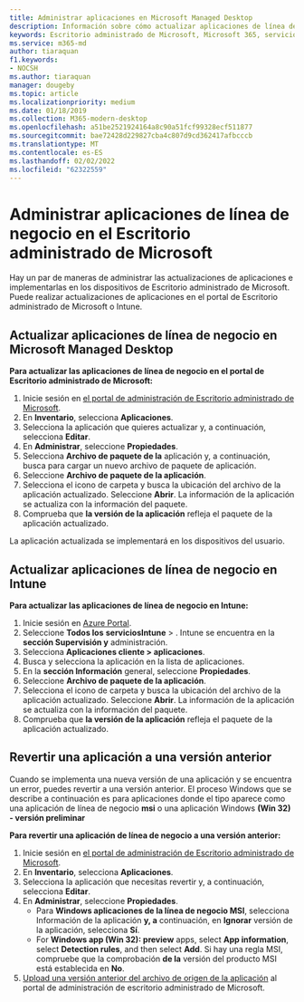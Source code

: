 ```yaml
---
title: Administrar aplicaciones en Microsoft Managed Desktop
description: Información sobre cómo actualizar aplicaciones de línea de negocio que se implementan en dispositivos de Escritorio administrado de Microsoft
keywords: Escritorio administrado de Microsoft, Microsoft 365, servicio, documentación
ms.service: m365-md
author: tiaraquan
f1.keywords:
- NOCSH
ms.author: tiaraquan
manager: dougeby
ms.topic: article
ms.localizationpriority: medium
ms.date: 01/18/2019
ms.collection: M365-modern-desktop
ms.openlocfilehash: a51be2521924164a8c90a51fcf99328ecf511877
ms.sourcegitcommit: bae72428d229827cba4c807d9cd362417afbcccb
ms.translationtype: MT
ms.contentlocale: es-ES
ms.lasthandoff: 02/02/2022
ms.locfileid: "62322559"
---
```

# <a name="manage-line-of-business-apps-in-microsoft-managed-desktop"></a>Administrar aplicaciones de línea de negocio en el Escritorio administrado de Microsoft

<!--Application management -->

Hay un par de maneras de administrar las actualizaciones de aplicaciones e implementarlas en los dispositivos de Escritorio administrado de Microsoft. Puede realizar actualizaciones de aplicaciones en el portal de Escritorio administrado de Microsoft o Intune.

<span id="update-app-mmd" />

## <a name="update-line-of-business-apps-in-microsoft-managed-desktop"></a>Actualizar aplicaciones de línea de negocio en Microsoft Managed Desktop

**Para actualizar las aplicaciones de línea de negocio en el portal de Escritorio administrado de Microsoft:**

1. Inicie sesión en [el portal de administración de Escritorio administrado de Microsoft](https://aka.ms/mmdportal).
1. En **Inventario**, selecciona **Aplicaciones**.  
1. Selecciona la aplicación que quieres actualizar y, a continuación, selecciona **Editar**.
1. En **Administrar**, seleccione **Propiedades**.
1. Selecciona **Archivo de paquete de la** aplicación y, a continuación, busca para cargar un nuevo archivo de paquete de aplicación.
1. Seleccione **Archivo de paquete de la aplicación**.
1. Selecciona el icono de carpeta y busca la ubicación del archivo de la aplicación actualizado. Seleccione **Abrir**. La información de la aplicación se actualiza con la información del paquete.
1. Comprueba que **la versión de la aplicación** refleja el paquete de la aplicación actualizado.

La aplicación actualizada se implementará en los dispositivos del usuario.

<span id="update-app-intune" />

## <a name="update-line-of-business-apps-in-intune"></a>Actualizar aplicaciones de línea de negocio en Intune

**Para actualizar las aplicaciones de línea de negocio en Intune:**

1. Inicie sesión en [Azure Portal](https://portal.azure.com).
2. Seleccione **Todos los** **serviciosIntune** > . Intune se encuentra en la **sección Supervisión y** administración.
3. Selecciona **Aplicaciones cliente > aplicaciones**.
4. Busca y selecciona la aplicación en la lista de aplicaciones.
5. En la **sección Información** general, seleccione **Propiedades**.
6. Seleccione **Archivo de paquete de la aplicación**.
7. Selecciona el icono de carpeta y busca la ubicación del archivo de la aplicación actualizado. Seleccione **Abrir**. La información de la aplicación se actualiza con la información del paquete.
8. Comprueba que **la versión de la aplicación** refleja el paquete de la aplicación actualizado.

<span id="roll-back-app-mmd" />

## <a name="roll-back-an-app-to-a-previous-version"></a>Revertir una aplicación a una versión anterior

Cuando se implementa una nueva versión de una aplicación y se encuentra un error, puedes revertir a una versión anterior. El proceso Windows que se describe a continuación es para aplicaciones donde el tipo aparece como una aplicación de línea de negocio **msi** o una aplicación Windows **(Win 32) - versión preliminar**

**Para revertir una aplicación de línea de negocio a una versión anterior:**

1. Inicie sesión en [el portal de administración de Escritorio administrado de Microsoft](https://aka.ms/mmdportal).
2. En **Inventario**, selecciona **Aplicaciones**.  
3. Selecciona la aplicación que necesitas revertir y, a continuación, selecciona **Editar**.
4. En **Administrar**, seleccione **Propiedades**.
    - Para **Windows aplicaciones de la línea de negocio MSI**, selecciona Información de la aplicación **y, a** continuación, en **Ignorar** versión de la aplicación, selecciona **Sí**.
    - For **Windows app (Win 32): preview** apps, select **App information**, select **Detection rules**, and then select **Add**.
    Si hay una regla MSI, compruebe que la comprobación **de la** versión del producto MSI está establecida en **No**.
5. [Upload una versión anterior del archivo de origen de la aplicación](../get-started/deploy-apps.md) al portal de administración de escritorio administrado de Microsoft.  
